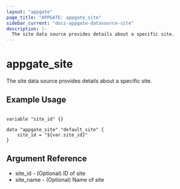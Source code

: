 ```yaml
---
layout: "appgate"
page_title: "APPGATE: appgate_site"
sidebar_current: "docs-appgate-datasource-site"
description: |-
  The site data source provides details about a specific site.
---
```


# appgate_site

The site data source provides details about a specific site.


## Example Usage

```hcl

variable "site_id" {}

data "appgate_site" "default_site" {
    site_id = "${var.site_id}"
}

```

## Argument Reference

* site_id - (Optional) ID of site
* site_name - (Optional) Name of site
